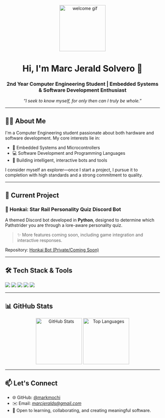 <div align="center">
  <img height="150" src="https://media1.tenor.com/m/ghqqHGks_bsAAAAC/phainon-phainon-hsr.gif" alt="welcome gif" />
</div>

<h1 align="center">Hi, I'm Marc Jerald Solvero 👋</h1>
<h3 align="center">2nd Year Computer Engineering Student | Embedded Systems & Software Development Enthusiast</h3>

<p align="center">
  <em>“I seek to know myself, for only then can I truly be whole.”</em>
</p>

---

## 👨‍💻 About Me

I'm a Computer Engineering student passionate about both hardware and software development. My core interests lie in:

- 🔧 Embedded Systems and Microcontrollers  
- 💻 Software Development and Programming Languages  
- 🤖 Building intelligent, interactive bots and tools

I consider myself an explorer—once I start a project, I pursue it to completion with high standards and a strong commitment to quality.

---

## 🚀 Current Project

### 🧭 **Honkai: Star Rail Personality Quiz Discord Bot**
A themed Discord bot developed in **Python**, designed to determine which Pathstrider you are through a lore-aware personality quiz.

> ✨ More features coming soon, including game integration and interactive responses.

Repository: [Honkai Bot (Private/Coming Soon)](https://github.com/markmochi)

---

## 🛠️ Tech Stack & Tools

<p align="left">
  <img src="https://img.shields.io/badge/Python-3776AB?style=for-the-badge&logo=python&logoColor=white"/>
  <img src="https://img.shields.io/badge/C/C++-00599C?style=for-the-badge&logo=cplusplus&logoColor=white"/>
  <img src="https://img.shields.io/badge/Arduino-00979D?style=for-the-badge&logo=arduino&logoColor=white"/>
  <img src="https://img.shields.io/badge/Discord.js-5865F2?style=for-the-badge&logo=discord&logoColor=white"/>
  <img src="https://img.shields.io/badge/Replit-DD1200?style=for-the-badge&logo=replit&logoColor=white"/>
</p>

---

## 📊 GitHub Stats

<p align="center">
  <img src="https://github-readme-stats.vercel.app/api?username=markmochi&show_icons=true&theme=github_dark&hide_title=true" alt="GitHub Stats" height="150"/>
  <img src="https://github-readme-stats.vercel.app/api/top-langs/?username=markmochi&layout=compact&theme=github_dark&hide_title=true" alt="Top Languages" height="150"/>
</p>

---

## 📫 Let's Connect

- 🌐 GitHub: [@markmochi](https://github.com/markmochi)
- ✉️ Email: *marcjeralds@gmail.com*
- 🤝 Open to learning, collaborating, and creating meaningful software.




